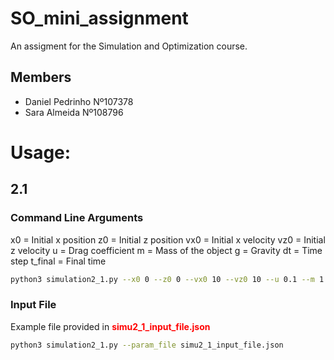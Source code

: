 # SO_mini_assignment

An assigment for the Simulation and Optimization course.

## Members
- Daniel Pedrinho Nº107378
- Sara Almeida Nº108796

# Usage:
## 2.1

### Command Line Arguments
x0 = Initial x position
z0 = Initial z position
vx0 = Initial x velocity
vz0 = Initial z velocity
u = Drag coefficient
m = Mass of the object
g = Gravity <!-- Defaulted to 9.81, not necessary to use parameter -->
dt = Time step
t_final = Final time

```bash
python3 simulation2_1.py --x0 0 --z0 0 --vx0 10 --vz0 10 --u 0.1 --m 1.0 --g 9.81 --dt 0.01 --t_final 5.0 
```

### Input File
Example file provided in <span style="color:red; font-weight: bold;">simu2_1_input_file.json</span>

```bash
python3 simulation2_1.py --param_file simu2_1_input_file.json
```

